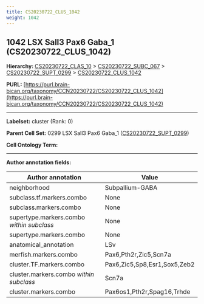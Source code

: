 ```yaml
---
title: CS20230722_CLUS_1042
weight: 1042
---
```

## 1042 LSX Sall3 Pax6 Gaba_1 (CS20230722_CLUS_1042)
<b>Hierarchy: </b>
[CS20230722_CLAS_10](../CS20230722_CLAS_10) >
[CS20230722_SUBC_067](../CS20230722_SUBC_067) >
[CS20230722_SUPT_0299](../CS20230722_SUPT_0299) >
[CS20230722_CLUS_1042](../CS20230722_CLUS_1042)

**PURL:** [https://purl.brain-bican.org/taxonomy/CCN20230722/CS20230722_CLUS_1042](https://purl.brain-bican.org/taxonomy/CCN20230722/CS20230722_CLUS_1042)

---


**Labelset:** cluster (Rank: 0)

**Parent Cell Set:** 0299 LSX Sall3 Pax6 Gaba_1 ([CS20230722_SUPT_0299](../CS20230722_SUPT_0299))



**Cell Ontology Term:** 

[MARKER GENES.]: #


---

[TRANSFERRED ANNOTATIONS.]: #


[AUTHOR ANNOTATION FIELDS.]: #


**Author annotation fields:**

| Author annotation | Value |
|-------------------|-------|
|neighborhood|Subpallium-GABA|
|subclass.tf.markers.combo|None|
|subclass.markers.combo|None|
|supertype.markers.combo _within subclass_|None|
|supertype.markers.combo|None|
|anatomical_annotation|LSv|
|merfish.markers.combo|Pax6,Pth2r,Zic5,Scn7a|
|cluster.TF.markers.combo|Pax6,Zic5,Sp8,Esr1,Sox5,Zeb2|
|cluster.markers.combo _within subclass_|Scn7a|
|cluster.markers.combo|Pax6os1,Pth2r,Spag16,Trhde|
